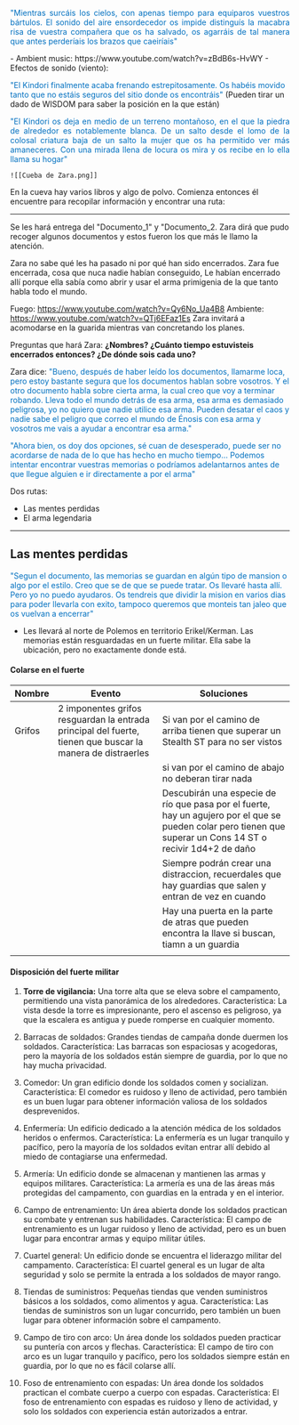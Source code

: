 <p align="justify"><font color="#0070c0">"Mientras surcáis los cielos, con apenas tiempo para equiparos vuestros bártulos. El sonido del aire ensordecedor os impide distinguís la macabra risa de vuestra compañera que os ha salvado, os agarráis de tal manera que antes perderíais los brazos que caeiríais"</font></p>
- Ambient music: https://www.youtube.com/watch?v=zBdB6s-HvWY
- Efectos de sonido (viento):

<font color="#0070c0">"El Kindori finalmente acaba frenando estrepitosamente. Os habéis movido tanto que no estáis seguros del sitio donde os encontráis"</font> (Pueden tirar un dado de WISDOM para saber la posición en la que están)
<p align="justify"><font color="#0070c0">"El Kindori os deja en medio de un terreno montañoso, en el que la piedra de alrededor es notablemente blanca. De un salto desde el lomo de la colosal criatura baja de un salto la mujer que os ha permitido ver más amaneceres. Con una mirada llena de locura os mira y os recibe en lo ella llama su hogar"</font></p>

	![[Cueba de Zara.png]]

En la cueva hay varios libros y algo de polvo. Comienza entonces él encuentre para recopilar información y encontrar una ruta:

---
Se les hará entrega del "Documento_1" y "Documento_2. Zara dirá que pudo recoger algunos documentos y estos fueron los que más le llamo la atención.

Zara no sabe qué les ha pasado ni por qué han sido encerrados. Zara fue encerrada, cosa que nuca nadie habían conseguido, Le habían encerrado allí porque ella sabía como abrir y usar el arma primigenia de la que tanto habla todo el mundo.

Fuego: https://www.youtube.com/watch?v=Qy6No_Ua4B8
Ambiente: https://www.youtube.com/watch?v=QTj6EFaz1Es
Zara invitará a acomodarse en la guarida mientras van concretando los planes.

Preguntas que hará Zara: **¿Nombres? ¿Cuánto tiempo estuvisteis encerrados entonces? ¿De dónde sois cada uno?** 

Zara dice:  <font color="#0070c0">"Bueno, después de haber leído los documentos, llamarme loca, pero estoy bastante segura que los documentos hablan sobre vosotros. Y el otro documento habla sobre cierta arma, la cual creo que voy a terminar robando. Lleva todo el mundo detrás de esa arma, esa arma es demasiado peligrosa, yo no quiero que nadie utilice esa arma. Pueden desatar el caos y nadie sabe el peligro que correo el mundo de Énosis con esa arma y vosotros me vais a ayudar a encontrar esa arma."</font>

<font color="#0070c0">"Ahora bien, os doy dos opciones, sé cuan de desesperado, puede ser no acordarse de nada de lo que has hecho en mucho tiempo... Podemos intentar encontrar vuestras memorias o podríamos adelantarnos antes de que llegue alguien e ir directamente a por el arma"</font>

Dos rutas:
- Las mentes perdidas
- El arma legendaria
---
## Las mentes perdidas

<font color="#0070c0">"Segun el documento, las memorias se guardan en algún tipo de mansion o algo por el estilo. Creo que se de que se puede tratar. Os llevaré hasta allí. Pero yo no puedo ayudaros. Os tendreis que dividir la mision en varios dias para poder llevarla con exito, tampoco queremos que monteis tan jaleo que os vuelvan a encerrar"</font>

- Les llevará al norte de Polemos en territorio Erikel/Kerman. Las memorias están resguardadas en un fuerte militar. Ella sabe la ubicación, pero no exactamente donde está.

#### Colarse en el fuerte
| Nombre | Evento                                                                                                     | Soluciones                                                                                                                                                    |
| ------ | ---------------------------------------------------------------------------------------------------------- | ------------------------------------------------------------------------------------------------------------------------------------------------------------- |
| Grifos | 2 imponentes grifos resguardan la entrada principal del fuerte, tienen que buscar la manera de distraerles | Si van por el camino de arriba tienen que superar un Stealth ST para no ser vistos                                                                            |
|        |                                                                                                            | si van por el camino de abajo no deberan tirar nada                                                                                                           |
|        |                                                                                                            | Descubirán una especie de río que pasa por el fuerte, hay un agujero por el que se pueden colar pero tienen que superar un Cons 14 ST o recivir 1d4+2 de daño |
|        |                                                                                                            | Siempre podrán crear una distraccion, recuerdales que hay guardias que salen y entran de vez en cuando                                                        |
|        |                                                                                                            | Hay una puerta en la parte de atras que pueden encontra la llave si buscan, tiamn a un guardia                                                                |
|        |                                                                                                            |                                                                                                                                                               |

#### Disposición del fuerte militar
1.  **Torre de vigilancia:** Una torre alta que se eleva sobre el campamento, permitiendo una vista panorámica de los alrededores. Característica: La vista desde la torre es impresionante, pero el ascenso es peligroso, ya que la escalera es antigua y puede romperse en cualquier momento.
    
2.  Barracas de soldados: Grandes tiendas de campaña donde duermen los soldados. Característica: Las barracas son espaciosas y acogedoras, pero la mayoría de los soldados están siempre de guardia, por lo que no hay mucha privacidad.
    
3.  Comedor: Un gran edificio donde los soldados comen y socializan. Característica: El comedor es ruidoso y lleno de actividad, pero también es un buen lugar para obtener información valiosa de los soldados desprevenidos.
    
4.  Enfermería: Un edificio dedicado a la atención médica de los soldados heridos o enfermos. Característica: La enfermería es un lugar tranquilo y pacífico, pero la mayoría de los soldados evitan entrar allí debido al miedo de contagiarse una enfermedad.
    
5.  Armería: Un edificio donde se almacenan y mantienen las armas y equipos militares. Característica: La armería es una de las áreas más protegidas del campamento, con guardias en la entrada y en el interior.
    
6.  Campo de entrenamiento: Un área abierta donde los soldados practican su combate y entrenan sus habilidades. Característica: El campo de entrenamiento es un lugar ruidoso y lleno de actividad, pero es un buen lugar para encontrar armas y equipo militar útiles.
    
7.  Cuartel general: Un edificio donde se encuentra el liderazgo militar del campamento. Característica: El cuartel general es un lugar de alta seguridad y solo se permite la entrada a los soldados de mayor rango.
    
8.  Tiendas de suministros: Pequeñas tiendas que venden suministros básicos a los soldados, como alimentos y agua. Característica: Las tiendas de suministros son un lugar concurrido, pero también un buen lugar para obtener información sobre el campamento.
    
9.  Campo de tiro con arco: Un área donde los soldados pueden practicar su puntería con arcos y flechas. Característica: El campo de tiro con arco es un lugar tranquilo y pacífico, pero los soldados siempre están en guardia, por lo que no es fácil colarse allí.
    
10.  Foso de entrenamiento con espadas: Un área donde los soldados practican el combate cuerpo a cuerpo con espadas. Característica: El foso de entrenamiento con espadas es ruidoso y lleno de actividad, y solo los soldados con experiencia están autorizados a entrar.




























